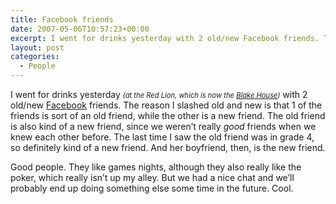 ```yaml
---
title: Facebook friends
date: 2007-05-06T10:57:23+00:00
excerpt: I went for drinks yesterday with 2 old/new Facebook friends. The reason I slashed old and new is that 1 of the friends
layout: post
categories:
  - People
---
```

I went for drinks yesterday <em style="font-size: 0.8em;">(at the Red Lion, which is now the <a style="font-size: 1em;" href="http://theblakehouse.ca/">Blake House</a>)</em> with 2 old/new [Facebook](http://www.facebook.com/) friends. The reason I slashed old and new is that 1 of the friends is sort of an old friend, while the other is a new friend. The old friend is also kind of a new friend, since we weren&#8217;t really _good_ friends when we knew each other before. The last time I saw the old friend was in grade 4, so definitely kind of a new friend. And her boyfriend, then, is the new friend.

Good people. They like games nights, although they also really like the poker, which really isn&#8217;t up my alley. But we had a nice chat and we&#8217;ll probably end up doing something else some time in the future. Cool.
